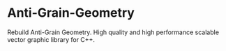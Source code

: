 # Anti-Grain-Geometry
Rebuild Anti-Grain Geometry. High quality and high performance scalable vector graphic library for C++. 

